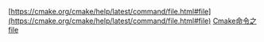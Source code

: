 [https://cmake.org/cmake/help/latest/command/file.html#file](https://cmake.org/cmake/help/latest/command/file.html#file)
[Cmake命令之file](https://www.jianshu.com/p/f0636394e88f)
